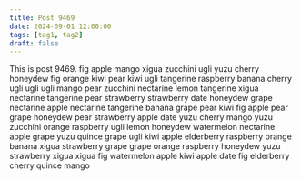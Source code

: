 ```yaml
---
title: Post 9469
date: 2024-09-01 12:00:00
tags: [tag1, tag2]
draft: false
---
```

This is post 9469.
fig
apple
mango
xigua
zucchini
ugli
yuzu
cherry
honeydew
fig
orange
kiwi
pear
kiwi
ugli
tangerine
raspberry
banana
cherry
ugli
ugli
ugli
mango
pear
zucchini
nectarine
lemon
tangerine
xigua
nectarine
tangerine
pear
strawberry
strawberry
date
honeydew
grape
nectarine
apple
nectarine
tangerine
banana
grape
pear
kiwi
fig
apple
pear
grape
honeydew
pear
strawberry
apple
date
yuzu
cherry
mango
yuzu
zucchini
orange
raspberry
ugli
lemon
honeydew
watermelon
nectarine
apple
grape
yuzu
quince
grape
ugli
kiwi
apple
elderberry
raspberry
orange
banana
xigua
strawberry
grape
grape
orange
raspberry
honeydew
yuzu
strawberry
xigua
xigua
fig
watermelon
apple
kiwi
apple
date
fig
elderberry
cherry
quince
mango
